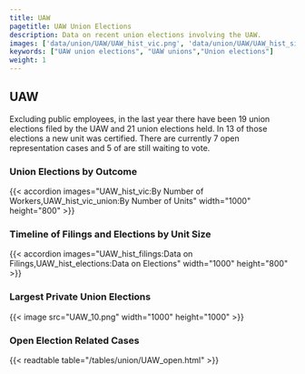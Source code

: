 ```yaml
---
title: UAW
pagetitle: UAW Union Elections
description: Data on recent union elections involving the UAW.
images: ['data/union/UAW/UAW_hist_vic.png', 'data/union/UAW/UAW_hist_size.png', 'data/union/UAW/UAW_10.png']
keywords: ["UAW union elections", "UAW unions","Union elections"]
weight: 1
---
```

##  UAW

Excluding public employees, in the last year there have been 19 union elections filed by the UAW and 21 union elections held. In 13 of those elections a new unit was certified. There are currently 7 open representation cases and 5 of are still waiting to vote.

### Union Elections by Outcome
{{< accordion images="UAW_hist_vic:By Number of Workers,UAW_hist_vic_union:By Number of Units" width="1000" height="800" >}}

### Timeline of Filings and Elections by Unit Size
{{< accordion images="UAW_hist_filings:Data on Filings,UAW_hist_elections:Data on Elections" width="1000" height="800" >}}

### Largest Private Union Elections
{{< image src="UAW_10.png" width="1000" height="1000"  >}}

### Open Election Related Cases
{{< readtable table="/tables/union/UAW_open.html" >}}

